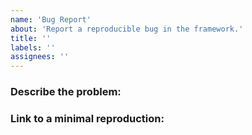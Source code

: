 ```yaml
---
name: 'Bug Report'
about: 'Report a reproducible bug in the framework.'
title: ''
labels: ''
assignees: ''
---
```


### Describe the problem:

<!--

  Explain the behavior you're seeing that you think is a bug, and explain how you
  think things should behave instead.

-->

### Link to a minimal reproduction:

<!--

  Please link to a GitHub repository that reliably reproduces the issue with the
  least amount of extraneous code possible.

  We can't help you without a reproduction.

-->
